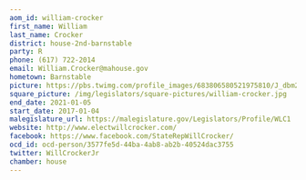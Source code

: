 ```yaml
---
aom_id: william-crocker
first_name: William
last_name: Crocker
district: house-2nd-barnstable
party: R
phone: (617) 722-2014
email: William.Crocker@mahouse.gov
hometown: Barnstable
picture: https://pbs.twimg.com/profile_images/683806580521975810/J_dbm2XQ_400x400.jpg
square_picture: /img/legislators/square-pictures/william-crocker.jpg
end_date: 2021-01-05
start_date: 2017-01-04
malegislature_url: https://malegislature.gov/Legislators/Profile/WLC1
website: http://www.electwillcrocker.com/
facebook: https://www.facebook.com/StateRepWillCrocker/
ocd_id: ocd-person/3577fe5d-44ba-4ab8-ab2b-40524dac3755
twitter: WillCrockerJr
chamber: house
---
```

